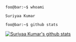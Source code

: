 
```console
foo@bar:~$ whoami

Suriyaa Kumar

foo@bar:~$ github stats
```

[![Suriyaa Kumar's github stats](https://github-readme-stats.vercel.app/api?username=suriyaakumar)](https://github.com/suriyaakumar/github-readme-stats)
